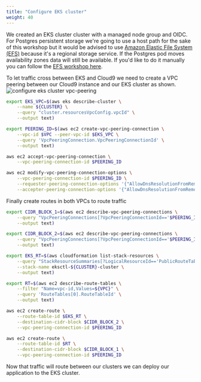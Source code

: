 ```yaml
---
title: "Configure EKS cluster"
weight: 40
---
```


We created an EKS cluster cluster with a managed node group and OIDC.
For Postgres persistent storage we're going to use a host path for the sake of this workshop but it would be advised to use [Amazon Elastic File System (EFS)](https://docs.aws.amazon.com/eks/latest/userguide/efs-csi.html) because it's a regional storage service.
If the Postgres pod moves availability zones data will still be available.
If you'd like to do it manually you can follow the [EFS workshop here](https://www.eksworkshop.com/beginner/190_efs/).


To let traffic cross between EKS and Cloud9 we need to create a VPC peering between our Cloud9 instance and our EKS cluster as shown.
![configure eks cluster vpc-peering](/images/migrate_to_eks/configure-eks-cluster-vpc-peering.png)


```bash
export EKS_VPC=$(aws eks describe-cluster \
    --name ${CLUSTER} \
    --query "cluster.resourcesVpcConfig.vpcId" \
    --output text)

export PEERING_ID=$(aws ec2 create-vpc-peering-connection \
    --vpc-id $VPC --peer-vpc-id $EKS_VPC \
    --query 'VpcPeeringConnection.VpcPeeringConnectionId' \
    --output text)

aws ec2 accept-vpc-peering-connection \
    --vpc-peering-connection-id $PEERING_ID

aws ec2 modify-vpc-peering-connection-options \
    --vpc-peering-connection-id $PEERING_ID \
    --requester-peering-connection-options '{"AllowDnsResolutionFromRemoteVpc":true}' \
    --accepter-peering-connection-options '{"AllowDnsResolutionFromRemoteVpc":true}'
```

Finally create routes in both VPCs to route traffic

```bash
export CIDR_BLOCK_1=$(aws ec2 describe-vpc-peering-connections \
    --query "VpcPeeringConnections[?VpcPeeringConnectionId=='$PEERING_ID'].AccepterVpcInfo.CidrBlock" \
    --output text)

export CIDR_BLOCK_2=$(aws ec2 describe-vpc-peering-connections \
    --query "VpcPeeringConnections[?VpcPeeringConnectionId=='$PEERING_ID'].RequesterVpcInfo.CidrBlock" \
    --output text)

export EKS_RT=$(aws cloudformation list-stack-resources \
    --query "StackResourceSummaries[?LogicalResourceId=='PublicRouteTable'].PhysicalResourceId" \
    --stack-name eksctl-${CLUSTER}-cluster \
    --output text)

export RT=$(aws ec2 describe-route-tables \
    --filter "Name=vpc-id,Values=${VPC}" \
    --query 'RouteTables[0].RouteTableId' \
    --output text)

aws ec2 create-route \
    --route-table-id $EKS_RT \
    --destination-cidr-block $CIDR_BLOCK_2 \
    --vpc-peering-connection-id $PEERING_ID

aws ec2 create-route \
    --route-table-id $RT \
    --destination-cidr-block $CIDR_BLOCK_1 \
    --vpc-peering-connection-id $PEERING_ID
```

Now that traffic will route between our clusters we can deploy our application to the EKS cluster.